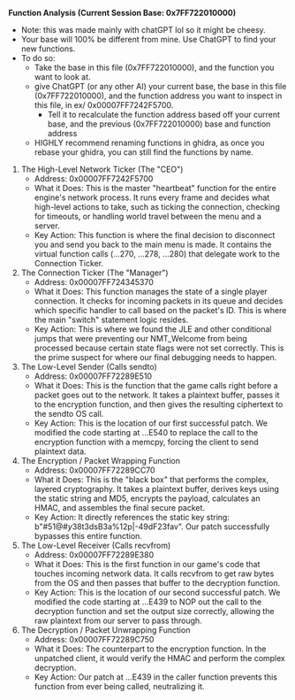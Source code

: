 **Function Analysis (Current Session Base: 0x7FF722010000)**
- Note: this was made mainly with chatGPT lol so it might be cheesy.
- Your base will 100% be different from mine. Use ChatGPT to find your new functions. 
- To do so:
    - Take the base in this file (0x7FF722010000), and the function you want to look at. 
    - give ChatGPT (or any other AI) your current base, the base in this file (0x7FF722010000), and the function address you want to inspect in this file, in ex/ 0x00007FF7242F5700.
        - Tell it to recalculate the function address based off your current base, and the previous (0x7FF722010000) base and function address
    - HIGHLY recommend renaming functions in ghidra, as once you rebase your ghidra, you can still find the functions by name.


1. The High-Level Network Ticker (The "CEO")
    - Address: 0x00007FF7242F5700
    - What it Does: This is the master "heartbeat" function for the entire engine's network process. It runs every frame and decides what high-level actions to take, such as ticking the connection, checking for timeouts, or handling world travel between the menu and a server.
    - Key Action: This function is where the final decision to disconnect you and send you back to the main menu is made. It contains the virtual function calls (...270, ...278, ...280) that delegate work to the Connection Ticker.
2. The Connection Ticker (The "Manager")
    - Address: 0x00007FF724345370
    - What it Does: This function manages the state of a single player connection. It checks for incoming packets in its queue and decides which specific handler to call based on the packet's ID. This is where the main "switch" statement logic resides.
    - Key Action: This is where we found the JLE and other conditional jumps that were preventing our NMT_Welcome from being processed because certain state flags were not set correctly. This is the prime suspect for where our final debugging needs to happen.
3. The Low-Level Sender (Calls sendto)
    - Address: 0x00007FF72289E510
    - What it Does: This is the function that the game calls right before a packet goes out to the network. It takes a plaintext buffer, passes it to the encryption function, and then gives the resulting ciphertext to the sendto OS call.
    - Key Action: This is the location of our first successful patch. We modified the code starting at ...E540 to replace the call to the encryption function with a memcpy, forcing the client to send plaintext data.
4. The Encryption / Packet Wrapping Function
    - Address: 0x00007FF72289CC70
    - What it Does: This is the "black box" that performs the complex, layered cryptography. It takes a plaintext buffer, derives keys using the static string and MD5, encrypts the payload, calculates an HMAC, and assembles the final secure packet.
    - Key Action: It directly references the static key string: b"#51@#$y38$t3dsB3a%12p|-49dF23fav". Our patch successfully bypasses this entire function.
5. The Low-Level Receiver (Calls recvfrom)
    - Address: 0x00007FF72289E380
    - What it Does: This is the first function in our game's code that touches incoming network data. It calls recvfrom to get raw bytes from the OS and then passes that buffer to the decryption function.
    - Key Action: This is the location of our second successful patch. We modified the code starting at ...E439 to NOP out the call to the decryption function and set the output size correctly, allowing the raw plaintext from our server to pass through.
6. The Decryption / Packet Unwrapping Function
    - Address: 0x00007FF72289C750
    - What it Does: The counterpart to the encryption function. In the unpatched client, it would verify the HMAC and perform the complex decryption.
    - Key Action: Our patch at ...E439 in the caller function prevents this function from ever being called, neutralizing it.